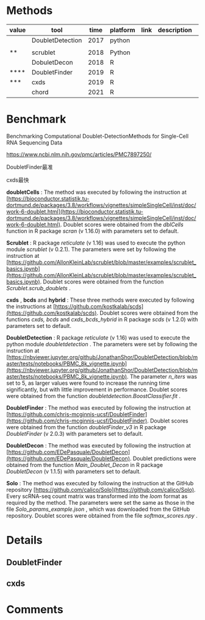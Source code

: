 # Methods

| value | tool             | time | platform | link | description |  |
| ----- | ---------------- | ---- | -------- | ---- | ----------- | - |
|       | DoubletDetection | 2017 | python   |      |             |  |
|       |                  |      |          |      |             |  |
| **    | scrublet         | 2018 | Python   |      |             |  |
|       | DobuletDecon     | 2018 | R        |      |             |  |
| ****  | DoubletFinder    | 2019 | R        |      |             |  |
| ***   | cxds             | 2019 | R        |      |             |  |
|       | chord            | 2021 | R        |      |             |  |

# Benchmark

Benchmarking Computational Doublet-DetectionMethods for Single-Cell RNA Sequencing Data

https://www.ncbi.nlm.nih.gov/pmc/articles/PMC7897250/

DoubletFinder最准

cxds最快

 **doubletCells** : The method was executed by following the instruction at [https://bioconductor.statistik.tu-dortmund.de/packages/3.8/workflows/vignettes/simpleSingleCell/inst/doc/work-6-doublet.html](https://bioconductor.statistik.tu-dortmund.de/packages/3.8/workflows/vignettes/simpleSingleCell/inst/doc/work-6-doublet.html). Doublet scores were obtained from the *dblCells* function in R package *scran* (v 1.16.0) with parameters set to default.

 **Scrublet** : R package *reticulate* (v 1.16) was used to execute the python module *scrublet* (v 0.2.1). The parameters were set by following the instruction at [https://github.com/AllonKleinLab/scrublet/blob/master/examples/scrublet_basics.ipynb](https://github.com/AllonKleinLab/scrublet/blob/master/examples/scrublet_basics.ipynb). Doublet scores were obtained from the function  *Scrublet.scrub_doublets* .

 **cxds** , **bcds** and  **hybrid** : These three methods were executed by following the instructions at [https://github.com/kostkalab/scds](https://github.com/kostkalab/scds). Doublet scores were obtained from the functions *cxds, bcds* and *cxds_bcds_hybrid* in R package *scds* (v 1.2.0) with parameters set to default.

 **DoubletDetection** : R package *reticulate* (v 1.16) was used to execute the python module  *doubletdetection* . The parameters were set by following the instruction at [https://nbviewer.jupyter.org/github/JonathanShor/DoubletDetection/blob/master/tests/notebooks/PBMC_8k_vignette.ipynb](https://nbviewer.jupyter.org/github/JonathanShor/DoubletDetection/blob/master/tests/notebooks/PBMC_8k_vignette.ipynb). The parameter *n_iters* was set to 5, as larger values were found to increase the running time significantly, but with little improvement in performance. Doublet scores were obtained from the function  *doubletdetection.BoostClassifier.fit* .

 **DoubletFinder** : The method was executed by following the instruction at [https://github.com/chris-mcginnis-ucsf/DoubletFinder](https://github.com/chris-mcginnis-ucsf/DoubletFinder). Doublet scores were obtained from the function *doubletFinder_v3* in R package *DoubletFinder* (v 2.0.3) with parameters set to default.

 **DoubletDecon** : The method was executed by following the instruction at [https://github.com/EDePasquale/DoubletDecon](https://github.com/EDePasquale/DoubletDecon). Doublet predictions were obtained from the function *Main_Doublet_Decon* in R package *DoubletDecon* (v 1.1.5) with parameters set to default.

 **Solo** : The method was executed by following the instruction at the GitHub repository [https://github.com/calico/Solo](https://github.com/calico/Solo). Every scRNA-seq count matrix was transformed into the *loom* format as required by the method. The parameters were set the same as those in the file  *Solo_params_example.json* , which was downloaded from the GitHub repository. Doublet scores were obtained from the file  *softmax_scores.npy* .

# Details

## DoubletFinder


## cxds



# Comments

